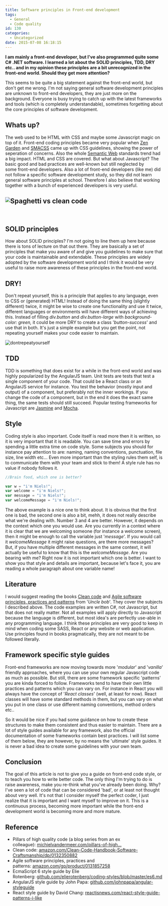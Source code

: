 ```yaml
---
title: Software principles in Front-end development
tags:
  - General
  - Code quality
id: 130
categories:
  - Uncategorized
date: 2015-07-08 16:18:15
---
```


**I am mainly a front-end developer, but I've also programmed quite some C# .NET software. I learned a lot about the SOLID principles, TDD, DRY etc.. and in my opinion these principles are a bit unrecognized in the front-end world. Should they get more attention?**

<!-- more -->

This seems to be quite a big statement against the front-end world, but don't get me wrong. I'm not saying general software development principles are unknown to front-end developers, they are just more on the background. Everyone is busy trying to catch up with the latest frameworks and tools (which is completely understandable), sometimes forgetting about the core principles of software development.

## Whats up?

The web used to be HTML with CSS and maybe some Javascript magic on top of it. Front-end coding principles became very popular when [Zen Garden](http://www.csszengarden.com/) and [SMACSS](https://smacss.com/) came up with CSS guidelines, showing the power of seperation of concerns. Also the whole [Semantic Web](https://en.wikipedia.org/wiki/Semantic_Web) standards trend had a big impact. HTML and CSS are covered. But what about Javascript? The basic good and bad practices are well-known but still neglected by some front-end developers. Also a lot of front-end developers (like me) did not follow a specific software development study, so they did not learn general software principles at school. Therefore I also believe that working together with a bunch of experienced developers is very useful.

## ![Spaghetti vs clean code](/2015/07/08/software-principles-in-front-end-development/clean-code.jpg)

&nbsp;

## SOLID principles

How about SOLID principles? I'm not going to line them up here because there is tons of lecture on that out there. They are basically a set of principles that make you aware of and give you guidelines to make sure that your code is maintainable and extendable. These principles are widely adopted by the software development world and I think it would be very useful to raise more awareness of these principles in the front-end world.

## DRY!

Don't repeat yourself, this is a principle that applies to any language, even to CSS or (generated) HTML! Instead of doing the same thing (slightly different) twice, it might be wise to create one functionality and use it twice, different languages or environments will have different ways of achieving this. Instead of filling _div.button_ and _div.button-large_ with _background-color: green,_ it could be more DRY to create a class '_button-success_' and use that in both. It's just a simple example but you get the point, not repeating yourself makes your code easier to maintain.

![dontrepeatyourself](/2015/07/08/software-principles-in-front-end-development/dontrepeatyourself.jpg)

## TDD

TDD is something that does exist for a while in the front-end world and was highly popularized by the AngularJS team. Unit tests are tests that test a single component of your code. That could be a React class or an AngularJS service for instance. You test the behavior (mostly input and output) of a component, but preferably not the inner workings. If you change the code of a component, but in the end it does the exact same thing, the same tests should still succeed. Popular testing frameworks for Javascript are [Jasmine](http://jasmine.github.io/) and [Mocha](http://unitjs.com/guide/mocha.html).

## Style

Coding style is also important. Code itself is read more then it is written, so it is very important that it is readable. You can save time and errors by spending a little extra time on code style. Some subjects you should for instance pay attention to are: naming, naming conventions, punctuation, file size, line width etc... Even more important than the styling rules them self, is to communicate them with your team and stick to them! A style rule has no value if nobody follows it.
```javascript
//Brain food, which one is better?

var w = "i'm Niels!";
var welcome = "i'm Niels!";
var message = "i'm Niels!";
var welcomeMessage = "i'm Niels!";
```

The above example is a nice one to think about. It is obvious that the first one is bad, the second one is also a bit, mehh, it does not really describe what we're dealing with. Number 3 and 4 are better. However, it depends on the context which one you would use. Are you currently in a context where it is clear that we are welcoming someone (for instance a welcome screen), then it might be enough to call the variable just '_message_'. If you would call it _welcomeMessage_ it might raise questions, are there more messages? But, if you have multiple different messages in the same context, it will actually be useful to know that this is the _welcomeMessage_. Are you bearing with me? Right now it is not important which one is better. I want to show you that style and details are important, because let's face it, you are reading a whole paragraph about one variable name!

## Literature

I would suggest reading the books [Clean code](http://www.amazon.com/Clean-Code-Handbook-Software-Craftsmanship/dp/0132350882/ref=pd_bxgy_14_img_y) and [Agile software principles, practices and patterns](http://www.amazon.com/gp/product/0131857258/ref=pd_lpo_sbs_dp_ss_2?pf_rd_p=1944687442&amp;pf_rd_s=lpo-top-stripe-1&amp;pf_rd_t=201&amp;pf_rd_i=0135974445&amp;pf_rd_m=ATVPDKIKX0DER&amp;pf_rd_r=1EMYH9XHDMWW2WCNRF3Q) from '_Uncle bob_'. They cover the subjects I described above. The code examples are written C#, not Javascript, but that does not really matter. Not all examples will apply directly to Javascript because the language is different, but most idea's are perfectly use-able in any programming language. I think these principles are very good to keep in mind when coding some SASS, React or any website or web application. Use principles found in books pragmatically, they are not meant to be followed literally.

## Framework specific style guides

Front-end frameworks are now moving towards more '_modular_' and '_vanilla_' friendly approaches, where you can use your own regular Javascript code as much as possible. But still, there are some framework specific 'patterns' you are kinda forced to follow. Frameworks tend to have their own little practices and patterns which you can vary on. For instance in React you will always have the concept of '_React classes_' (well, at least for now). React classes will have some standard methods in them, but you can vary on what you put in one class or use different naming conventions, method orders etc..

So it would be nice if you had some guidance on how to create these structures to make them consistent and thus easier to maintain. There are a lot of style guides available for any framework, also the official documentation of some frameworks contain best practices. I will list some of them below, they are however, by no means the 'ultimate' style guides. It is never a bad idea to create some guidelines with your own team.

## Conclusion

The goal of this article is not to give you a guide on front-end code style, or to teach you how to write better code. The only thing I'm trying to do is raise awareness, make you re-think what you've already been doing. Why? I've seen a lot of code that can be considered 'bad', or at least not thought about very well. It's not that I consider myself the perfect coder, I just realize that it is important and I want myself to improve on it. This is a continuous process, becoming more important while the front-end development world is becoming more and more mature.

## Reference

- Pillars of high quality code (a blog series from an ex colleague): [michielvandermeer.com/pillars-of-high...](http://michielvandermeer.com/pillars-of-high-quality-code-introduction/)
- Clean code: [amazon.com/Clean-Code-Handbook-Software-Craftsmanship/dp/0132350882](http://www.amazon.com/Clean-Code-Handbook-Software-Craftsmanship/dp/0132350882/ref=pd_bxgy_14_img_y)
- Agile software principles, practices and patterns: [amazon.com/gp/product/0131857258](http://www.amazon.com/gp/product/0131857258/ref=pd_lpo_sbs_dp_ss_2?pf_rd_p=1944687442&amp;pf_rd_s=lpo-top-stripe-1&amp;pf_rd_t=201&amp;pf_rd_i=0135974445&amp;pf_rd_m=ATVPDKIKX0DER&amp;pf_rd_r=1EMYH9XHDMWW2WCNRF3Q)
- EcmaScript 6 style guide by Elie Rotenberg: [github.com/elierotenberg/coding-styles/blob/master/es6.md](https://github.com/elierotenberg/coding-styles/blob/master/es6.md)
- AngularJS style guide by John Papa: [github.com/johnpapa/angular-styleguide](https://github.com/johnpapa/angular-styleguide)
- React style guide by David Chang: [reactjsnews.com/react-style-guide-patterns-i-like](https://reactjsnews.com/react-style-guide-patterns-i-like/)
